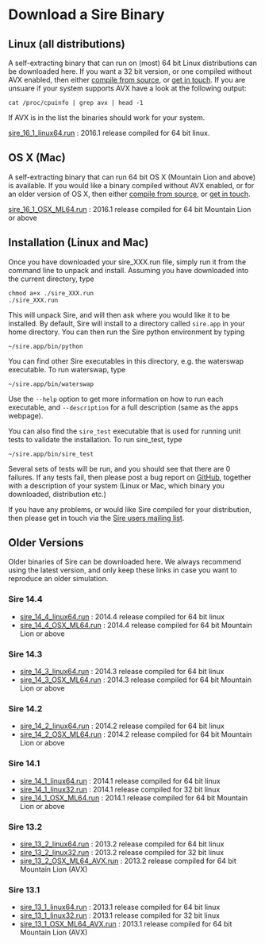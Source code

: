 # Download a Sire Binary

## Linux (all distributions)

A self-extracting binary that can run on (most) 64 bit Linux distributions can 
be downloaded here. If you want a 32 bit version, or one compiled 
without AVX enabled, then either [compile from source](source.md), 
or [get in touch](mailto:chryswoods@gmail.com). If you are unsuare if your system supports AVX have a look at the following output:

```
cat /proc/cpuinfo | grep avx | head -1

```
If AVX is in the list the binaries should work for your system. 

[sire_16_1_linux64.run](http://siremol.org/largefiles/sire_releases/download.php?name=sire_16_1_linux64.run) : 2016.1 release compiled for 64 bit linux.

## OS X (Mac)

A self-extracting binary that can run 64 bit OS X (Mountain Lion and above) 
is available. If you would like a binary compiled without AVX enabled, 
or for an older version of OS X, then either 
[compile from source](source.md), or [get in touch](mailto:chryswoods@gmail.com). 

[sire_16_1_OSX_ML64.run](http://siremol.org/largefiles/sire_releases/download.php?name=sire_16_1_OSX_ML64.run) : 2016.1 release compiled for 64 bit Mountain Lion or above

## Installation (Linux and Mac)

Once you have downloaded your sire_XXX.run file, simply run 
it from the command line to unpack and install. 
Assuming you have downloaded into the current directory, type

```
chmod a+x ./sire_XXX.run
./sire_XXX.run
```

This will unpack Sire, and will then ask where you would like it to be installed. 
By default, Sire will install to a directory called `sire.app` in your home directory. 
You can then run the Sire python environment by typing

```
~/sire.app/bin/python
```

You can find other Sire executables in this directory, 
e.g. the waterswap executable. To run waterswap, type

```
~/sire.app/bin/waterswap
```

Use the `--help` option to get more information on how to run each executable, 
and `--description` for a full description (same as the apps webpage).

You can also find the `sire_test` executable that is used for running unit 
tests to validate the installation. To run sire_test, type

```
~/sire.app/bin/sire_test
```

Several sets of tests will be run, and you should see that there are 0 failures. 
If any tests fail, then please post a bug report on [GitHub](https://github.com/michellab/Sire), 
together with a description of your system (Linux or Mac, which binary you downloaded,
distribution etc.)

If you have any problems, or would like Sire compiled for your distribution, 
then please get in touch via the [Sire users mailing list](http://groups.google.com/group/sire-users).

## Older Versions

Older binaries of Sire can be downloaded here. We always 
recommend using the latest version, and only keep these 
links in case you want to reproduce an older simulation.

### Sire 14.4

* [sire_14_4_linux64.run](http://siremol.org/largefiles/sire_releases/download.php?name=sire_14_4_linux64.run) : 2014.4 release compiled for 64 bit linux
* [sire_14_4_OSX_ML64.run](http://siremol.org/largefiles/sire_releases/download.php?name=sire_14_4_OSX_ML64.run) : 2014.4 release compiled for 64 bit Mountain Lion or above

### Sire 14.3

* [sire_14_3_linux64.run](http://siremol.org/largefiles/sire_releases/download.php?name=sire_14_3_linux64.run) : 2014.3 release compiled for 64 bit linux
* [sire_14_3_OSX_ML64.run](http://siremol.org/largefiles/sire_releases/download.php?name=sire_14_3_OSX_ML64.run) : 2014.3 release compiled for 64 bit Mountain Lion or above

### Sire 14.2

* [sire_14_2_linux64.run](http://siremol.org/largefiles/sire_releases/download.php?name=sire_14_2_linux64.run) : 2014.2 release compiled for 64 bit linux
* [sire_14_2_OSX_ML64.run](http://siremol.org/largefiles/sire_releases/download.php?name=sire_14_2_OSX_ML64.run) : 2014.2 release compiled for 64 bit Mountain Lion or above

### Sire 14.1

* [sire_14_1_linux64.run](http://siremol.org/largefiles/sire_releases/download.php?name=sire_14_1_linux64.run) : 2014.1 release compiled for 64 bit linux
* [sire_14_1_linux32.run](http://siremol.org/largefiles/sire_releases/download.php?name=sire_14_1_linux32.run) : 2014.1 release compiled for 32 bit linux
* [sire_14_1_OSX_ML64.run](http://siremol.org/largefiles/sire_releases/download.php?name=sire_14_1_OSX_ML64.run) : 2014.1 release compiled for 64 bit Mountain Lion or above

### Sire 13.2
* [sire_13_2_linux64.run](http://siremol.org/largefiles/sire_releases/download.php?name=sire_13_2_linux64.run) : 2013.2 release compiled for 64 bit linux
* [sire_13_2_linux32.run](http://siremol.org/largefiles/sire_releases/download.php?name=sire_13_2_linux32.run) : 2013.2 release compiled for 32 bit linux
* [sire_13_2_OSX_ML64_AVX.run](http://siremol.org/largefiles/sire_releases/download.php?name=sire_13_2_OSX_ML64_AVX.run) : 2013.2 release compiled for 64 bit Mountain Lion (AVX)

### Sire 13.1
* [sire_13_1_linux64.run](http://siremol.org/largefiles/sire_releases/download.php?name=sire_13_1_linux64.run) : 2013.1 release compiled for 64 bit linux
* [sire_13_1_linux32.run](http://siremol.org/largefiles/sire_releases/download.php?name=sire_13_1_linux32.run) : 2013.1 release compiled for 32 bit linux
* [sire_13_1_OSX_ML64_AVX.run](http://siremol.org/largefiles/sire_releases/download.php?name=sire_13_1_OSX_ML64_AVX.run) : 2013.1 release compiled for 64 bit Mountain Lion (AVX)

 